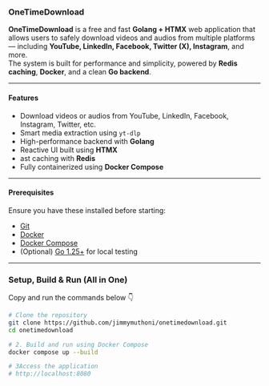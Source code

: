 ### OneTimeDownload

**OneTimeDownload** is a free and fast **Golang + HTMX** web application that allows users to safely download videos and audios from multiple platforms — including **YouTube, LinkedIn, Facebook, Twitter (X), Instagram**, and more.  
The system is built for performance and simplicity, powered by **Redis caching**, **Docker**, and a clean **Go backend**.

---

#### Features

- Download videos or audios from YouTube, LinkedIn, Facebook, Instagram, Twitter, etc.  
- Smart media extraction using `yt-dlp`  
- High-performance backend with **Golang**  
- Reactive UI built using **HTMX**  
- ast caching with **Redis**  
- Fully containerized using **Docker Compose**

---

#### Prerequisites

Ensure you have these installed before starting:

- [Git](https://git-scm.com/)
- [Docker](https://www.docker.com/)
- [Docker Compose](https://docs.docker.com/compose/)
- (Optional) [Go 1.25+](https://go.dev/dl/) for local testing

---

### Setup, Build & Run (All in One)

Copy and run the commands below 👇

```bash
# Clone the repository
git clone https://github.com/jimmymuthoni/onetimedownload.git
cd onetimedownload

# 2. Build and run using Docker Compose
docker compose up --build

# 3️Access the application
# http://localhost:8080
